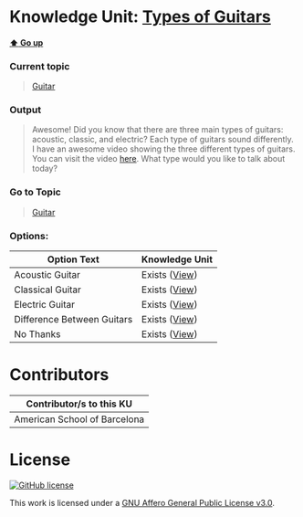 # Knowledge Unit: [Types of Guitars](../../knowledge_units/guitar/types-of-guitars.md)

#### [:arrow_up: Go up](../../topics/guitar.md)
### Current topic
> [Guitar](../../topics/guitar.md)
### Output
> Awesome! Did you know that there are three main types of guitars: acoustic, classic, and electric? Each type of guitars sound differently. I have an awesome video showing the three different types of guitars. You can visit the video [here](https://www.youtube.com/embed/8MlZeXy8kec). What type would you like to talk about today?
### Go to Topic
> [Guitar](../../topics/guitar.md)

### Options: 

| Option Text | Knowledge Unit |
| - | - |  
| Acoustic Guitar  |  Exists ([View](../../knowledge_units/guitar/acoustic-guitar.md))  |  
| Classical Guitar  |  Exists ([View](../../knowledge_units/guitar/classical-guitar.md))  |  
| Electric Guitar  |  Exists ([View](../../knowledge_units/guitar/electric-guitar.md))  |  
| Difference Between Guitars  |  Exists ([View](../../knowledge_units/guitar/difference-between-guitars.md))  |  
| No Thanks  |  Exists ([View](../../knowledge_units/guitar/no-thanks.md))  | 

# Contributors

| Contributor/s to this KU |
| - | 
| American School of Barcelona |

# License
[![GitHub license](https://img.shields.io/github/license/inbrainz/cerebro)](https://github.com/inbrainz/cerebro/blob/master/LICENSE)

This work is licensed under a [GNU Affero General Public License v3.0](https://www.gnu.org/licenses/agpl-3.0.txt).